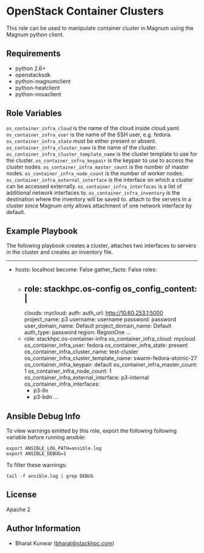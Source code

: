 OpenStack Container Clusters
============================

This role can be used to manipulate container cluster in Magnum using the
Magnum python client.

Requirements
------------

- python 2.6+
- openstacksdk
- python-magnumclient
- python-heatclient
- python-novaclient

Role Variables
--------------

`os_container_infra_cloud` is the name of the cloud inside cloud.yaml.
`os_container_infra_user` is the name of the SSH user, e.g. fedora.
`os_container_infra_state` must be either present or absent.
`os_container_infra_cluster_name` is the name of the cluster.
`os_container_infra_cluster_template_name` is the cluster template to use for the cluster.
`os_container_infra_keypair` is the keypair to use to access the cluster nodes.
`os_container_infra_master_count` is the number of master nodes.
`os_container_infra_node_count` is the number of worker nodes.
`os_container_infra_external_interface` is the interface on which a cluster can be accessed externally.
`os_container_infra_interfaces` is a list of additional network interfaces to.
`os_container_infra_inventory` is the destination where the inventory will be saved to.
attach to the servers in a cluster since Magnum only allows attachment of one
network interface by default.

Example Playbook
----------------

The following playbook creates a cluster, attaches two interfaces to servers in
the cluster and creates an inventory file.

  ---
  - hosts: localhost
    become: False
    gather_facts: False
    roles:
    - role: stackhpc.os-config
      os_config_content: |
        ---
        clouds:
          mycloud:
            auth:
              auth_url: http://10.60.253.1:5000
              project_name: p3
              username: username
              password: password
              user_domain_name: Default
              project_domain_name: Default
            auth_type: password
            region: RegionOne
        ...
    - role: stackhpc.os-container-infra
      os_container_infra_cloud: mycloud
      os_container_infra_user: fedora
      os_container_infra_state: present
      os_container_infra_cluster_name: test-cluster
      os_container_infra_cluster_template_name: swarm-fedora-atomic-27
      os_container_infra_keypair: default
      os_container_infra_master_count: 1
      os_container_infra_node_count: 1
      os_container_infra_external_interface: p3-internal
      os_container_infra_interfaces:
      - p3-lln
      - p3-bdn
  ...

Ansible Debug Info
------------------

To view warnings emitted by this role, export the following
following variable before running ansible:

	export ANSIBLE_LOG_PATH=ansible.log
	export ANSIBLE_DEBUG=1

To filter these warnings:

	tail -f ansible.log | grep DEBUG

License
-------

Apache 2

Author Information
------------------

- Bharat Kunwar (<bharat@stackhpc.com>)
